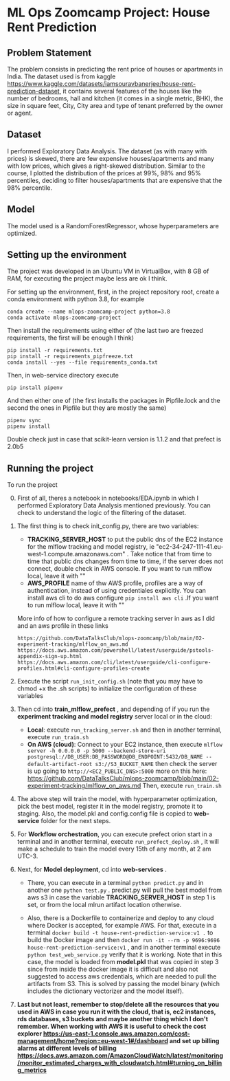 # ML Ops Zoomcamp Project: House Rent Prediction

## Problem Statement

The problem consists in predicting the rent price of houses or apartments in India. The dataset used is from kaggle https://www.kaggle.com/datasets/iamsouravbanerjee/house-rent-prediction-dataset, it contains several features of the houses like the number of bedrooms, hall and kitchen (it comes in a single metric, BHK), the size in square feet, City, City area and type of tenant preferred by the owner or agent.

## Dataset

I performed Exploratory Data Analysis. The dataset (as with many with prices) is skewed, there are few expensive houses/apartments and many with low prices, which gives a right-skewed distribution. Similar to the course, I plotted the distribution of the prices at 99%, 98% and 95% percentiles, deciding to filter houses/apartments that are expensive that the 98% percentile.

## Model

The model used is a RandomForestRegressor, whose hyperparameters are optimized.

## Setting up the environment

The project was developed in an Ubuntu VM in VirtualBox, with 8 GB of RAM, for executing the project maybe less are ok I think.

For setting up the environment, first, in the project repository root, create a conda environment with python 3.8, for example

```
conda create --name mlops-zoomcamp-project python=3.8
conda activate mlops-zoomcamp-project
```

Then install the requirements using either of (the last two are freezed requirements, the first will be enough I think)

```
pip install -r requirements.txt
pip install -r requirements_pipfreeze.txt
conda install --yes --file requirements_conda.txt
```
Then, in web-service directory execute

```
pip install pipenv
```
And then either one of (the first installs the packages in Pipfile.lock and the second the ones in Pipfile but they are mostly the same)
```
pipenv sync
pipenv install
```

Double check just in case that scikit-learn version is 1.1.2 and that prefect is 2.0b5

## Running the project

To run the project

0. First of all, theres a notebook in notebooks/EDA.ipynb in which I performed Exploratory Data Analysis mentioned previously. You can check to understand the logic of the filtering of the dataset.
1. The first thing is to check init_config.py, there are two variables:
    * **TRACKING_SERVER_HOST** to put the public dns of the EC2 instance for the mlflow tracking and model registry, ie "ec2-34-247-111-41.eu-west-1.compute.amazonaws.com" . Take notice that from time to time that public dns changes from time to time, if the server does not connect, double check in AWS console. If you want to run mlflow local, leave it with ""
    * **AWS_PROFILE** name of thw AWS profile, profiles are a way of authentication, instead of using credentiales explicitly. You can install aws cli to do aws configure ``` pip install aws cli ``` .If you want to run mlflow local, leave it with ""
    
    More info of how to configure a remote tracking server in aws as I did and an aws profile in these links
    
       https://github.com/DataTalksClub/mlops-zoomcamp/blob/main/02-experiment-tracking/mlflow_on_aws.md
       https://docs.aws.amazon.com/powershell/latest/userguide/pstools-appendix-sign-up.html
       https://docs.aws.amazon.com/cli/latest/userguide/cli-configure-profiles.html#cli-configure-profiles-create
2. Execute the script ``` run_init_config.sh ``` (note that you may have to chmod +x the .sh scripts) to initialize the configuration of these variables
3. Then cd into **train_mlflow_prefect** , and depending of if you run the **experiment tracking and model registry** server local or in the cloud:
    * **Local**: execute ``` run_tracking_server.sh ``` and then in another terminal, execute ``` run_train.sh ```
    * **On AWS (cloud)**: Connect to your EC2 instance, then execute 
    ``` mlflow server -h 0.0.0.0 -p 5000 --backend-store-uri postgresql://DB_USER:DB_PASSWORD@DB_ENDPOINT:5432/DB_NAME --default-artifact-root s3://S3_BUCKET_NAME ```
    then check the server is up going to ``` http://<EC2_PUBLIC_DNS>:5000 ```
    more on this here: https://github.com/DataTalksClub/mlops-zoomcamp/blob/main/02-experiment-tracking/mlflow_on_aws.md
    Then, execute ``` run_train.sh ```
4. The above step will train the model, with hyperparameter optimization, pick the best model, register it in the model registry, promote it to staging. Also, the model.pkl and config.config file is copied to **web-service** folder for the next steps.
5. For **Workflow orchestration**, you can execute prefect orion start in a terminal and in another terminal, execute ``` run_prefect_deploy.sh ``` , it will make a schedule to train the model every 15th of any month, at 2 am UTC-3.
6. Next, for **Model deployment**, cd into **web-services** . 
    * There, you can execute in a terminal ``` python predict.py ``` and in another one ``` python test.py ``` . predict.py will pull the best model from aws s3 in case the variable **TRACKING_SERVER_HOST** in step 1 is set, or from the local mlrun artifact location otherwise.

    * Also, there is a Dockerfile to containerize and deploy to any cloud where Docker is accepted,       for example AWS. For that, execute in a terminal ``` docker build -t house-rent-prediction-service:v1 . ``` to build the Docker image and then ``` docker run -it --rm -p 9696:9696  house-rent-prediction-service:v1 ``` , and in another terminal execute ``` python test_web_service.py ``` verify that it is working. Note that in this case, the model is loaded from **model.pkl** that was copied in step 3 since from inside the docker image it is difficult and also not suggested to access aws credentials, which are needed to pull the artifacts from S3. This is solved by passing the model binary (which includes the dictionary vectorizer and the model itself).
7. **Last but not least, remember to stop/delete all the resources that you used in AWS in case you run it with the cloud, that is, ec2 instances, rds databases, s3 buckets and maybe another thing which I don't remember. When working with AWS it is useful to check the cost explorer https://us-east-1.console.aws.amazon.com/cost-management/home?region=eu-west-1#/dashboard and set up billing alarms at different levels of billing https://docs.aws.amazon.com/AmazonCloudWatch/latest/monitoring/monitor_estimated_charges_with_cloudwatch.html#turning_on_billing_metrics**
